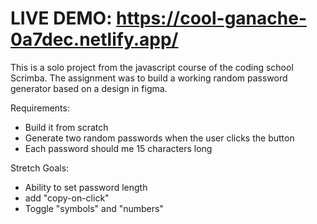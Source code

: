 # LIVE DEMO: https://cool-ganache-0a7dec.netlify.app/

This is a solo project from the javascript course of the coding school Scrimba.
The assignment was to build a working random password generator based on a design in figma.

Requirements:

- Build it from scratch
- Generate two random passwords when the user clicks the button
- Each password should me 15 characters long

Stretch Goals:

- Ability to set password length
- add "copy-on-click"
- Toggle "symbols" and "numbers"
